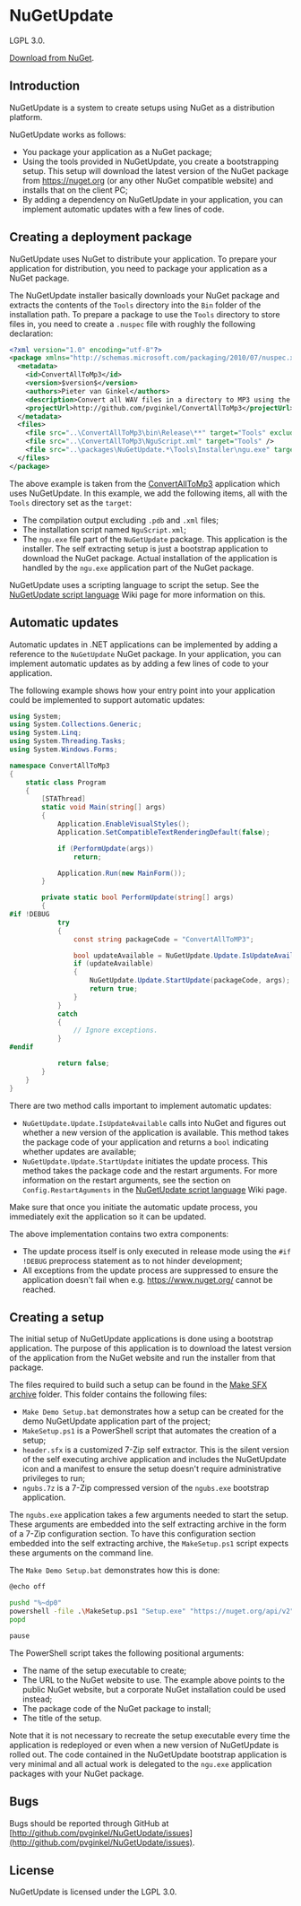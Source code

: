 # NuGetUpdate

LGPL 3.0.

[Download from NuGet](http://nuget.org/packages/NuGetUpdate).

## Introduction

NuGetUpdate is a system to create setups using NuGet as a distribution platform.

NuGetUpdate works as follows:

* You package your application as a NuGet package;
* Using the tools provided in NuGetUpdate, you create a bootstrapping setup. This setup will download the latest version of the NuGet package from https://nuget.org (or any other NuGet compatible website) and installs that on the client PC;
* By adding a dependency on NuGetUpdate in your application, you can implement automatic updates with a few lines of code.

## Creating a deployment package

NuGetUpdate uses NuGet to distribute your application. To prepare your application for distribution, you need to package your application as a NuGet package.

The NuGetUpdate installer basically downloads your NuGet package and extracts the contents of the `Tools` directory into the `Bin` folder of the installation path. To prepare a package to use the `Tools` directory to store files in, you need to create a `.nuspec` file with roughly the following declaration:

```xml
<?xml version="1.0" encoding="utf-8"?>
<package xmlns="http://schemas.microsoft.com/packaging/2010/07/nuspec.xsd">
  <metadata>
    <id>ConvertAllToMp3</id>
    <version>$version$</version>
    <authors>Pieter van Ginkel</authors>
    <description>Convert all WAV files in a directory to MP3 using the LAME MP3 encoder.</description>
    <projectUrl>http://github.com/pvginkel/ConvertAllToMp3</projectUrl>
  </metadata>
  <files>
    <file src="..\ConvertAllToMp3\bin\Release\**" target="Tools" exclude="..\ConvertAllToMp3\bin\Release\**.pdb;..\ConvertAllToMp3\bin\Release\**.xml" />
    <file src="..\ConvertAllToMp3\NguScript.xml" target="Tools" />
    <file src="..\packages\NuGetUpdate.*\Tools\Installer\ngu.exe" target="Tools" />
  </files>
</package>
```
The above example is taken from the [ConvertAllToMp3]([https://github.com/pvginkel/ConvertAllToMp3) application which uses NuGetUpdate. In this example, we add the following items, all with the `Tools` directory set as the `target`:

* The compilation output excluding `.pdb` and `.xml` files;
* The installation script named `NguScript.xml`;
* The `ngu.exe` file part of the `NuGetUpdate` package. This application is the installer. The self extracting setup is just a bootstrap application to download the NuGet package. Actual installation of the application is handled by the `ngu.exe` application part of the NuGet package.

NuGetUpdate uses a scripting language to script the setup. See the [NuGetUpdate script language](https://github.com/pvginkel/NuGetUpdate/wiki/NuGetUpdate-script-language) Wiki page for more information on this.

## Automatic updates

Automatic updates in .NET applications can be implemented by adding a reference to the `NuGetUpdate` NuGet package. In your application, you can implement automatic updates as by adding a few lines of code to your application.

The following example shows how your entry point into your application could be implemented to support automatic updates:

```csharp
using System;
using System.Collections.Generic;
using System.Linq;
using System.Threading.Tasks;
using System.Windows.Forms;

namespace ConvertAllToMp3
{
    static class Program
    {
        [STAThread]
        static void Main(string[] args)
        {
            Application.EnableVisualStyles();
            Application.SetCompatibleTextRenderingDefault(false);

            if (PerformUpdate(args))
                return;

            Application.Run(new MainForm());
        }

        private static bool PerformUpdate(string[] args)
        {
#if !DEBUG
            try
            {
                const string packageCode = "ConvertAllToMP3";

                bool updateAvailable = NuGetUpdate.Update.IsUpdateAvailable(packageCode);
                if (updateAvailable)
                {
                    NuGetUpdate.Update.StartUpdate(packageCode, args);
                    return true;
                }
            }
            catch
            {
                // Ignore exceptions.
            }
#endif

            return false;
        }
    }
}
```

There are two method calls important to implement automatic updates:

* `NuGetUpdate.Update.IsUpdateAvailable` calls into NuGet and figures out whether a new version of the application is available. This method takes the package code of your application and returns a `bool` indicating whether updates are available;
* `NuGetUpdate.Update.StartUpdate` initiates the update process. This method takes the package code and the restart arguments. For more information on the restart arguments, see the section on `Config.RestartAguments` in the [NuGetUpdate script language](https://github.com/pvginkel/NuGetUpdate/wiki/NuGetUpdate-script-language) Wiki page.

Make sure that once you initiate the automatic update process, you immediately exit the application so it can be updated.

The above implementation contains two extra components:

* The update process itself is only executed in release mode using the `#if !DEBUG` preprocess statement as to not hinder development;
* All exceptions from the update process are suppressed to ensure the application doesn't fail when e.g. https://www.nuget.org/ cannot be reached.

## Creating a setup

The initial setup of NuGetUpdate applications is done using a bootstrap application. The purpose of this application is to download the latest version of the application from the NuGet website and run the installer from that package.

The files required to build such a setup can be found in the [Make SFX archive](https://github.com/pvginkel/NuGetUpdate/tree/master/Support/Make%20SFX%20archive) folder. This folder contains the following files:

* `Make Demo Setup.bat` demonstrates how a setup can be created for the demo NuGetUpdate application part of the project;
* `MakeSetup.ps1` is a PowerShell script that automates the creation of a setup;
* `header.sfx` is a customized 7-Zip self extractor. This is the silent version of the self executing archive application and includes the NuGetUpdate icon and a manifest to ensure the setup doesn't require administrative privileges to run;
* `ngubs.7z` is a 7-Zip compressed version of the `ngubs.exe` bootstrap application.

The `ngubs.exe` application takes a few arguments needed to start the setup. These arguments are embedded into the self extracting archive in the form of a 7-Zip configuration section. To have this configuration section embedded into the self extracting archive, the `MakeSetup.ps1` script expects these arguments on the command line.

The `Make Demo Setup.bat` demonstrates how this is done:

```bash
@echo off

pushd "%~dp0"
powershell -file .\MakeSetup.ps1 "Setup.exe" "https://nuget.org/api/v2" "NuGetUpdate.Demo" "NuGet Update Demo"
popd

pause
```

The PowerShell script takes the following positional arguments:

* The name of the setup executable to create;
* The URL to the NuGet website to use. The example above points to the public NuGet website, but a corporate NuGet installation could be used instead;
* The package code of the NuGet package to install;
* The title of the setup.

Note that it is not necessary to recreate the setup executable every time the application is redeployed or even when a new version of NuGetUpdate is rolled out. The code contained in the NuGetUpdate bootstrap application is very minimal and all actual work is delegated to the `ngu.exe` application packages with your NuGet package.

## Bugs

Bugs should be reported through GitHub at
[http://github.com/pvginkel/NuGetUpdate/issues](http://github.com/pvginkel/NuGetUpdate/issues).

## License

NuGetUpdate is licensed under the LGPL 3.0.
